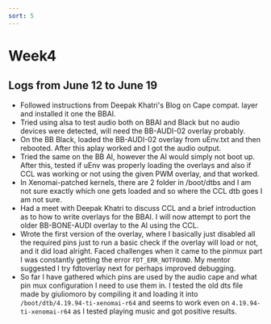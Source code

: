 ```yaml
---
sort: 5
---
```


# Week4

## Logs from June 12 to June 19

- Followed instructions from Deepak Khatri's Blog on Cape compat. layer and installed it one the BBAI.
- Tried using alsa to test audio both on BBAI and Black but no audio devices were detected, will need the BB-AUDI-02 overlay probably. 
- On the BB Black, loaded the BB-AUDI-02 overlay from uEnv.txt and then rebooted. After this aplay worked and I got the audio output. 
- Tried the same on the BB AI, however the AI would simply not boot up. After this, tested if uEnv was properly loading the overlays and also if CCL was working or not using the given PWM overlay, and that worked.
- In Xenomai-patched kernels, there are 2 folder in /boot/dtbs and I am not sure exactly which one gets loaded and so where the CCL dtb goes I am not sure.
- Had a meet with Deepak Khatri to discuss CCL and a brief introduction as to how to write overlays for the BBAI. I will now attempt to port the older BB-BONE-AUDI overlay to the AI using the CCL.
- Wrote the first version of the overlay, where I basically just disabled all the required pins just to run a basic check if the overlay will load or not, and it did load alright. Faced challenges when it came to the pinmux part I was constantly getting the error ``FDT_ERR_NOTFOUND``. My mentor suggested I try fdtoverlay next for perhaps improved debugging. 
- So far I have gathered which pins are used by the audio cape and what pin mux configuration I need to use them in. I tested the old dts file made by giuliomoro by compiling it and loading it into ``/boot/dtb/4.19.94-ti-xenomai-r64`` and seems to work even on ``4.19.94-ti-xenomai-r64`` as I tested playing music and got positive results.

